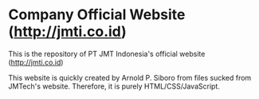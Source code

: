 # Company Official Website (http://jmti.co.id) #

This is the repository of PT JMT Indonesia's official website (http://jmti.co.id)

This website is quickly created by Arnold P. Siboro from files sucked from JMTech's website. Therefore, it is purely HTML/CSS/JavaScript.